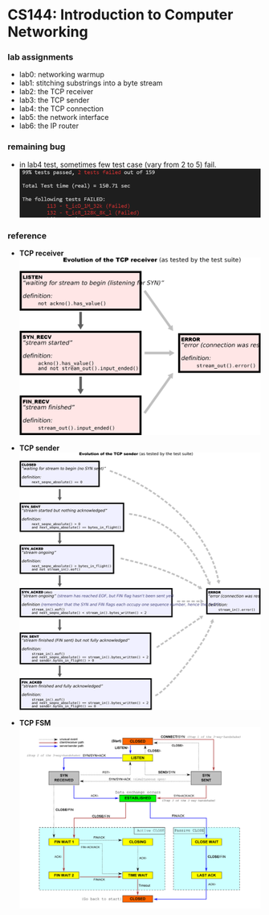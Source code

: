 # CS144: Introduction to Computer Networking
### lab assignments
* lab0: networking warmup
* lab1: stitching substrings into a byte stream
* lab2: the TCP receiver
* lab3: the TCP sender
* lab4: the TCP connection
* lab5: the network interface
* lab6: the IP router
  
### remaining bug
* in lab4 test, sometimes few test case (vary from 2 to 5) fail.
![bug](assert/bug.png)

### reference
* **TCP receiver**
![lab41](assert/receiver.png)

* **TCP sender**
![lab42](assert/sender.png)

* **TCP FSM**
![lab43](assert/FSM.png)
  